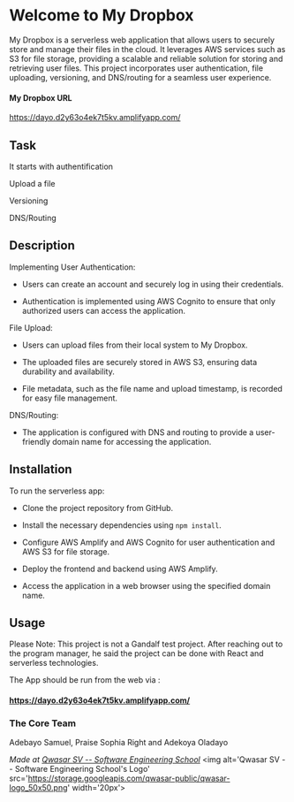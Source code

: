 # Welcome to My Dropbox
My Dropbox is a serverless web application that allows users to securely store and manage their files in the cloud. It leverages AWS services such as S3 for file storage, providing a scalable and reliable solution for storing and retrieving user files. This project incorporates user authentication, file uploading, versioning, and DNS/routing for a seamless user experience.

#### My Dropbox URL
https://dayo.d2y63o4ek7t5kv.amplifyapp.com/

## Task
It starts with authentification

Upload a file

Versioning

DNS/Routing

## Description
Implementing User Authentication:

* Users can create an account and securely log in using their credentials.

* Authentication is implemented using AWS Cognito to ensure that only authorized users can access the application.

File Upload:

* Users can upload files from their local system to My Dropbox.

* The uploaded files are securely stored in AWS S3, ensuring data durability and availability.

* File metadata, such as the file name and upload timestamp, is recorded for easy file management.

DNS/Routing:

* The application is configured with DNS and routing to provide a user-friendly domain name for accessing the application.


## Installation
To run the serverless app:

* Clone the project repository from GitHub.

* Install the necessary dependencies using `npm install`.

* Configure AWS Amplify and AWS Cognito for user authentication and AWS S3 for file storage.

* Deploy the frontend and backend using AWS Amplify.

* Access the application in a web browser using the specified domain name.

## Usage
Please Note: This project is not a Gandalf test project. After reaching out to the program manager, he said the project can be done with React and serverless technologies.

The App should be run from the web via :
#### https://dayo.d2y63o4ek7t5kv.amplifyapp.com/



### The Core Team
Adebayo Samuel, Praise Sophia Right and Adekoya Oladayo


<span><i>Made at <a href='https://qwasar.io'>Qwasar SV -- Software Engineering School</a></i></span>
<span><img alt='Qwasar SV -- Software Engineering School's Logo' src='https://storage.googleapis.com/qwasar-public/qwasar-logo_50x50.png' width='20px'></span>
